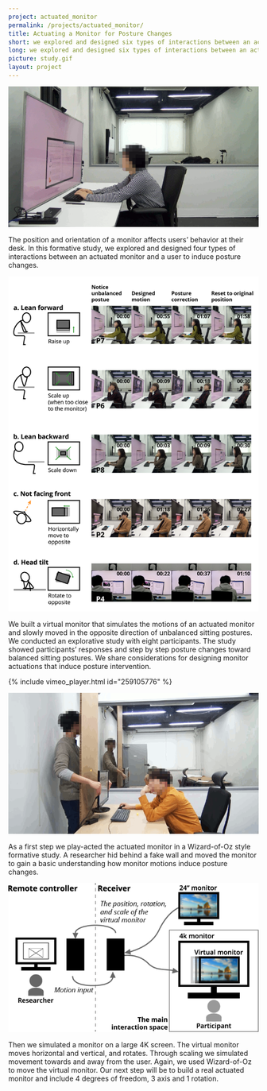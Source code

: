 ```yaml
---
project: actuated_monitor
permalink: /projects/actuated_monitor/
title: Actuating a Monitor for Posture Changes
short: we explored and designed six types of interactions between an actuated monitor and a user to induce posture changes. 
long: we explored and designed six types of interactions between an actuated monitor and a user to induce posture changes. 
picture: study.gif
layout: project
---
```

![Study](img/study.gif)


The position and orientation of a monitor affects users’ behavior at their desk. In this formative study, we explored and designed four types of interactions between an actuated monitor and a user to induce posture changes. 

![Behaviors](img/behaviors.png)

We built a virtual monitor that simulates the motions of an actuated monitor and slowly moved in the opposite direction of unbalanced sitting postures. We conducted an explorative study with eight participants. The study showed participants’ responses and step by step posture changes toward balanced sitting postures. We share considerations for designing monitor actuations that induce posture intervention.



{% include vimeo_player.html id="259105776" %}



![Formative study](img/formative.gif)

As a first step we play-acted the actuated monitor in a Wizard-of-Oz style formative study. A researcher hid behind a fake wall and moved the monitor to gain a basic understanding how monitor motions induce posture changes. 

![The setup](img/setup.png)


Then we simulated a monitor on a large 4K screen. The virtual monitor moves horizontal and vertical, and rotates. Through scaling we simulated movement towards and away from the user. Again, we used Wizard-of-Oz to move the virtual monitor. Our next step will be to build a real actuated monitor and include 4 degrees of freedom, 3 axis and 1 rotation.






